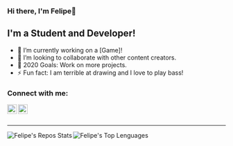 ### Hi there, I'm Felipe👋

## I'm a Student and Developer!
- 🔭 I’m currently working on a [Game]!
- 👯 I’m looking to collaborate with other content creators.
- 🥅 2020 Goals: Work on more projects.
- ⚡ Fun fact: I am terrible at drawing and I love to play bass! 

### Connect with me:

[<img align="left" alt="FelipeCarlin | Twitter" width="22px" src="https://cdn.jsdelivr.net/npm/simple-icons@v3/icons/twitter.svg" />][twitter]
[<img align="left" alt="FelipeCarlin | Instagram" width="22px" src="https://cdn.jsdelivr.net/npm/simple-icons@v3/icons/instagram.svg" />][instagram]

<br />
<br />

---




<a href="https://github.com/FelipeCarlin?tab=repositories">
  <img align="left" alt="Felipe's Repos Stats" src="https://github-readme-stats.vercel.app/api?username=FelipeCarlin&show_icons=true&hide_border=true&hide_rank=true" />
</a>
<a href="https://github.com/FelipeCarlin?tab=repositories">
  <img align="left" alt="Felipe's Top Lenguages" src="https://github-readme-stats.vercel.app/api/top-langs/?username=FelipeCarlin&layout=compact" />
</a>

[Sechuran]: https://github.com/FelipeCarlin/Sechuran
[AstroidsRepo]: https://github.com/FelipeCarlin/Astroids
[website]: https://felipecarlin.github.io/
[twitter]: https://twitter.com/FelipeCarlin7
[instagram]: https://www.instagram.com/carlin_felipe/
